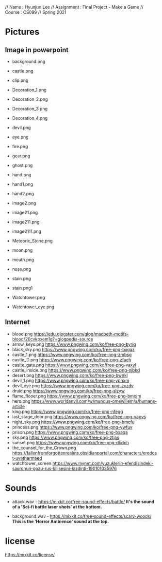 // Name       : Hyunjun Lee
// Assignment : Final Project - Make a Game
// Course     : CS099
// Spring 2021

# Pictures

## Image in powerpoint

- background.png

- castle.png

- clip.png

- Decoration_1.png

- Decoration_2.png

- Decoration_3.png

- Decoration_4.png

- devil.png

- eye.png

- fire.png

- gear.png

- ghost.png

- hand.png

- hand1.png

- hand2.png

- image2.png

- image21.png

- image211.png

- image2111.png

- Meteoric_Stone.png

- moon.png

- mouth.png

- nose.png

- stain.png

- stain.png1

- Watchtower.png

- Watchtower_eye.png

## Internet

- blood.png
https://edu.glogster.com/glog/macbeth-motifs-blood/20cvkpxem1g?=glogpedia-source
- arrow_keys.png
https://www.pngwing.com/ko/free-png-byrjq
- black_sky.png
https://www.pngwing.com/ko/free-png-bxgqz
- castle_1.png
https://www.pngwing.com/ko/free-png-zmbsg
- castle_D.png
https://www.pngwing.com/ko/free-png-zfaeh
- caslte_gate.png
https://www.pngwing.com/ko/free-png-vaxyl
- castle_inside.png
https://www.pngwing.com/ko/free-png-njbkd
- desert.png
https://www.pngwing.com/ko/free-png-bwnkl
- devil_1.png
https://www.pngwing.com/ko/free-png-ypnxm
- devil_eye.png
https://www.pngwing.com/ko/free-png-zvzdv
- druid.png
https://www.pngwing.com/ko/free-png-slzyw
- flame_flooer.png
https://www.pngwing.com/ko/free-png-bmojm
- hero.png
https://www.worldanvil.com/w/mundus-omewillem/a/humans-article
- king.png
https://www.pngwing.com/ko/free-png-nfegg
- last_stage_door.png
https://www.pngwing.com/ko/free-png-vagvs
- night_sky.png
https://www.pngwing.com/ko/free-png-bmcfu
- princess.png
https://www.pngwing.com/ko/free-png-ywfuv
- prison.png
https://www.pngwing.com/ko/free-png-bxaqa
- sky.png
https://www.pngwing.com/ko/free-png-ztjas
- sunset.png
https://www.pngwing.com/ko/free-png-dkdph
- the_counsel_for_the_Crown.png
https://fallenfromforgottenrealms.obsidianportal.com/characters/eredost-uvatharmaed
- watchtower_screen
https://www.mynet.com/yuzuklerin-efendisindeki-sauronun-gozu-rus-kilisesini-kizdirdi-190101035976


# Sounds

- attack.wav - https://mixkit.co/free-sound-effects/battle/
**It's the sound of a 'Sci-fi battle laser shots' at the bottom.**

- background.wav - https://mixkit.co/free-sound-effects/scary-woods/
**This is the 'Horror Ambience' sound at the top.**

# license
https://mixkit.co/license/
